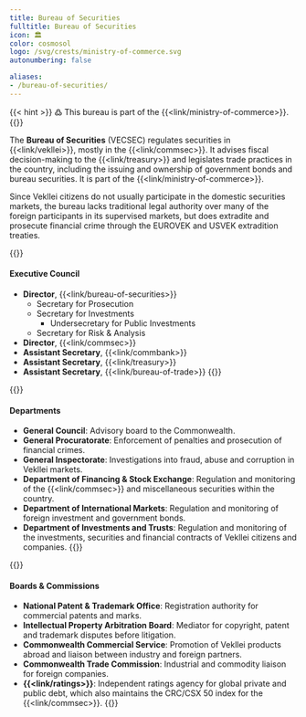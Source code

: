 ```yaml
---
title: Bureau of Securities
fulltitle: Bureau of Securities
icon: 🏛️
color: cosmosol
logo: /svg/crests/ministry-of-commerce.svg
autonumbering: false

aliases:
- /bureau-of-securities/
---
```

{{< hint >}}
߷ This bureau is part of the {{<link/ministry-of-commerce>}}.
{{</hint>}}

The <span class="fi fi-min-commerce fis"></span> **Bureau of Securities** (VECSEC) regulates securities in {{<link/vekllei>}}, mostly in the {{<link/commsec>}}. It advises fiscal decision-making to the {{<link/treasury>}} and legislates trade practices in the country, including the issuing and ownership of government bonds and bureau securities. It is part of the {{<link/ministry-of-commerce>}}.

Since Vekllei citizens do not usually participate in the domestic securities markets, the bureau lacks traditional legal authority over many of the foreign participants in its supervised markets, but does extradite and prosecute financial crime through the EUROVEK and USVEK extradition treaties.

{{<hint panel>}}
#### Executive Council

* **Director**, {{<link/bureau-of-securities>}}
	* Secretary for Prosecution
	* Secretary for Investments
		* Undersecretary for Public Investments
	* Secretary for Risk & Analysis
* **Director**, {{<link/commsec>}}
* **Assistant Secretary**, {{<link/commbank>}}
* **Assistant Secretary**, {{<link/treasury>}}
* **Assistant Secretary**, {{<link/bureau-of-trade>}}
{{</hint>}}

{{<hint panel>}}
#### Departments

* **General Council**: Advisory board to the Commonwealth.
* **General Procuratorate**: Enforcement of penalties and prosecution of financial crimes.
* **General Inspectorate**: Investigations into fraud, abuse and corruption in Vekllei markets.
* **Department of Financing & Stock Exchange**: Regulation and monitoring of the {{<link/commsec>}} and miscellaneous securities within the country.
* **Department of International Markets**: Regulation and monitoring of foreign investment and government bonds.
* **Department of Investments and Trusts**: Regulation and monitoring of the investments, securities and financial contracts of Vekllei citizens and companies.
{{</hint>}}

{{<hint panel>}}
#### Boards & Commissions

* **National Patent & Trademark Office**: Registration authority for commercial patents and marks.
* **Intellectual Property Arbitration Board**: Mediator for copyright, patent and trademark disputes before litigation.
* **Commonwealth Commercial Service**: Promotion of Vekllei products abroad and liaison between industry and foreign partners.
* **Commonwealth Trade Commission**: Industrial and commodity liaison for foreign companies.
* **{{<link/ratings>}}**: Independent ratings agency for global private and public debt, which also maintains the CRC/CSX 50 index for the {{<link/commsec>}}.
{{</hint>}}